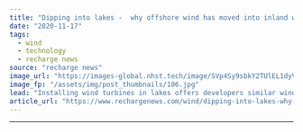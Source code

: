 ```yaml
---
title: "Dipping into lakes -  why offshore wind has moved into inland waters"
date: "2020-11-17"
tags: 
  - wind
  - technology
  - recharge news
source: "recharge news"
image_url: "https://images-global.nhst.tech/image/SVp4Sy9sbkY2TUlEL1dyVlFSdmZwVVA2eERlTUl4WmRld0FzL2hHQ3JiND0=/nhst/binary/51fd4fb2c52362b15e10123da1ac70ea"
image_fp: "/assets/img/post_thumbnails/106.jpg"
lead: "Installing wind turbines in lakes offers developers similar wind speeds to offshore projects, but with lower construction and operations costs, writes Bernd Radowitz"
article_url: "https://www.rechargenews.com/wind/dipping-into-lakes-why-offshore-wind-has-moved-into-inland-waters/2-1-907526"
---
```


---
